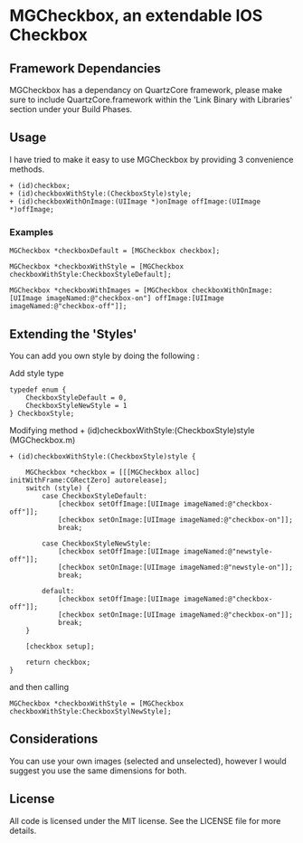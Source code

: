 # MGCheckbox, an extendable IOS Checkbox

## Framework Dependancies
MGCheckbox has a dependancy on QuartzCore framework, please make sure to include QuartzCore.framework within the 'Link Binary with Libraries' section under your Build Phases.

## Usage
I have tried to make it easy to use MGCheckbox by providing 3 convenience methods.

```objc
+ (id)checkbox;
+ (id)checkboxWithStyle:(CheckboxStyle)style;
+ (id)checkboxWithOnImage:(UIImage *)onImage offImage:(UIImage *)offImage;
```
### Examples
```objc
MGCheckbox *checkboxDefault = [MGCheckbox checkbox];
```
```objc
MGCheckbox *checkboxWithStyle = [MGCheckbox checkboxWithStyle:CheckboxStyleDefault];
```
```objc
MGCheckbox *checkboxWithImages = [MGCheckbox checkboxWithOnImage:[UIImage imageNamed:@"checkbox-on"] offImage:[UIImage imageNamed:@"checkbox-off"]];
```

## Extending the 'Styles'
You can add you own style by doing the following :

Add style type
```objc
typedef enum {
    CheckboxStyleDefault = 0,
    CheckboxStyleNewStyle = 1
} CheckboxStyle;
```

Modifying method  + (id)checkboxWithStyle:(CheckboxStyle)style (MGCheckbox.m)
```objc
+ (id)checkboxWithStyle:(CheckboxStyle)style {
    
    MGCheckbox *checkbox = [[[MGCheckbox alloc] initWithFrame:CGRectZero] autorelease];
    switch (style) {
        case CheckboxStyleDefault:
            [checkbox setOffImage:[UIImage imageNamed:@"checkbox-off"]];
            [checkbox setOnImage:[UIImage imageNamed:@"checkbox-on"]];
            break;

        case CheckboxStyleNewStyle:
            [checkbox setOffImage:[UIImage imageNamed:@"newstyle-off"]];
            [checkbox setOnImage:[UIImage imageNamed:@"newstyle-on"]];
            break;
            
        default:
            [checkbox setOffImage:[UIImage imageNamed:@"checkbox-off"]];
            [checkbox setOnImage:[UIImage imageNamed:@"checkbox-on"]];
            break;
    }
    
    [checkbox setup];
    
    return checkbox;
}
```
and then calling 

```objc
MGCheckbox *checkboxWithStyle = [MGCheckbox checkboxWithStyle:CheckboxStylNewStyle];
```

## Considerations
You can use your own images (selected and unselected), however I would suggest you use the same dimensions for both.


## License

All code is licensed under the MIT license. See the LICENSE file for more details.
